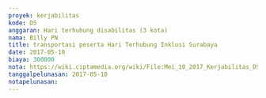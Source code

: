 ```yaml
---
proyek: kerjabilitas
kode: D5
anggaran: Hari terhubung disabilitas (3 kota)
nama: Billy PN
title: transportasi peserta Hari Terhubung Inklusi Surabaya
date: 2017-05-10
biaya: 300000
nota: https://wiki.ciptamedia.org/wiki/File:Mei_10_2017_Kerjabilitas_D5_bukti_transport_peserta3_billy.png
tanggalpelunasan: 2017-05-10
notapelunasan:
---
```

